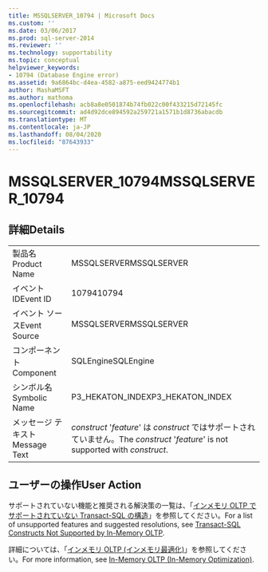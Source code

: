 ```yaml
---
title: MSSQLSERVER_10794 | Microsoft Docs
ms.custom: ''
ms.date: 03/06/2017
ms.prod: sql-server-2014
ms.reviewer: ''
ms.technology: supportability
ms.topic: conceptual
helpviewer_keywords:
- 10794 (Database Engine error)
ms.assetid: 9a6864bc-d4ea-4582-a875-eed9424774b1
author: MashaMSFT
ms.author: mathoma
ms.openlocfilehash: acb8a8e0501874b74fb022c00f433215d72145fc
ms.sourcegitcommit: ad4d92dce894592a259721a1571b1d8736abacdb
ms.translationtype: MT
ms.contentlocale: ja-JP
ms.lasthandoff: 08/04/2020
ms.locfileid: "87643933"
---
```

# <a name="mssqlserver_10794"></a><span data-ttu-id="3ecfd-102">MSSQLSERVER_10794</span><span class="sxs-lookup"><span data-stu-id="3ecfd-102">MSSQLSERVER_10794</span></span>
    
## <a name="details"></a><span data-ttu-id="3ecfd-103">詳細</span><span class="sxs-lookup"><span data-stu-id="3ecfd-103">Details</span></span>  
  
|||  
|-|-|  
|<span data-ttu-id="3ecfd-104">製品名</span><span class="sxs-lookup"><span data-stu-id="3ecfd-104">Product Name</span></span>|<span data-ttu-id="3ecfd-105">MSSQLSERVER</span><span class="sxs-lookup"><span data-stu-id="3ecfd-105">MSSQLSERVER</span></span>|  
|<span data-ttu-id="3ecfd-106">イベント ID</span><span class="sxs-lookup"><span data-stu-id="3ecfd-106">Event ID</span></span>|<span data-ttu-id="3ecfd-107">10794</span><span class="sxs-lookup"><span data-stu-id="3ecfd-107">10794</span></span>|  
|<span data-ttu-id="3ecfd-108">イベント ソース</span><span class="sxs-lookup"><span data-stu-id="3ecfd-108">Event Source</span></span>|<span data-ttu-id="3ecfd-109">MSSQLSERVER</span><span class="sxs-lookup"><span data-stu-id="3ecfd-109">MSSQLSERVER</span></span>|  
|<span data-ttu-id="3ecfd-110">コンポーネント</span><span class="sxs-lookup"><span data-stu-id="3ecfd-110">Component</span></span>|<span data-ttu-id="3ecfd-111">SQLEngine</span><span class="sxs-lookup"><span data-stu-id="3ecfd-111">SQLEngine</span></span>|  
|<span data-ttu-id="3ecfd-112">シンボル名</span><span class="sxs-lookup"><span data-stu-id="3ecfd-112">Symbolic Name</span></span>|<span data-ttu-id="3ecfd-113">P3_HEKATON_INDEX</span><span class="sxs-lookup"><span data-stu-id="3ecfd-113">P3_HEKATON_INDEX</span></span>|  
|<span data-ttu-id="3ecfd-114">メッセージ テキスト</span><span class="sxs-lookup"><span data-stu-id="3ecfd-114">Message Text</span></span>|<span data-ttu-id="3ecfd-115">*construct* '*feature*' は *construct* ではサポートされていません。</span><span class="sxs-lookup"><span data-stu-id="3ecfd-115">The *construct* '*feature*' is not supported with *construct*.</span></span>|  
  
## <a name="user-action"></a><span data-ttu-id="3ecfd-116">ユーザーの操作</span><span class="sxs-lookup"><span data-stu-id="3ecfd-116">User Action</span></span>  
 <span data-ttu-id="3ecfd-117">サポートされていない機能と推奨される解決策の一覧は、「[インメモリ OLTP でサポートされていない Transact-SQL の構造](../in-memory-oltp/transact-sql-constructs-not-supported-by-in-memory-oltp.md)」を参照してください。</span><span class="sxs-lookup"><span data-stu-id="3ecfd-117">For a list of unsupported features and suggested resolutions, see [Transact-SQL Constructs Not Supported by In-Memory OLTP](../in-memory-oltp/transact-sql-constructs-not-supported-by-in-memory-oltp.md).</span></span>  
  
 <span data-ttu-id="3ecfd-118">詳細については、「[インメモリ OLTP &#40;インメモリ最適化&#41;](../in-memory-oltp/in-memory-oltp-in-memory-optimization.md)」を参照してください。</span><span class="sxs-lookup"><span data-stu-id="3ecfd-118">For more information, see [In-Memory OLTP &#40;In-Memory Optimization&#41;](../in-memory-oltp/in-memory-oltp-in-memory-optimization.md).</span></span>  
  
  
